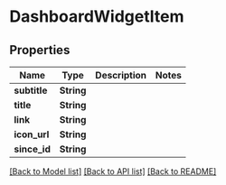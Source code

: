 # DashboardWidgetItem

## Properties

Name | Type | Description | Notes
------------ | ------------- | ------------- | -------------
**subtitle** | **String** |  | 
**title** | **String** |  | 
**link** | **String** |  | 
**icon_url** | **String** |  | 
**since_id** | **String** |  | 

[[Back to Model list]](../README.md#documentation-for-models) [[Back to API list]](../README.md#documentation-for-api-endpoints) [[Back to README]](../README.md)


